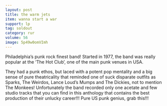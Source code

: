 ```yaml
---
layout: post
title: the warm jets
item: wanna start a war
support: lp
tag: soldout
category: rur
volume: 56
image: 5p49w0omVImh
---
```


Philadelphia&rsquo;s punk rock finest band! Started in 1977, the band was really popular at the &lsquo;The Hot Club&rsquo;, one of the main punk venues in USA.

They had a punk ethos, but laced with a potent pop mentality and a big sense of pure theatricality that reminded one of suck disparate outfits as Sparks, The Weirdos, Lance Loud&rsquo;s Mumps and The Dickies, not to mention The Monkees! Unfortunately the band recorded only one acetate and few studio tracks that you can find in this anthology that contains the best production of their unlucky career!!! Pure US punk genius, grab this!!!
